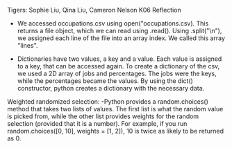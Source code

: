 Tigers: Sophie Liu, Qina Liu, Cameron Nelson
K06 Reflection

- We accessed occupations.csv using open("occupations.csv). This returns a file object, which we can read using .read(). Using .split("\n"), we assigned each line of the file into an array index. We called this array "lines". 

- Dictionaries have two values, a key and a value. Each value is assigned to a key, that can be accessed again. 
To create a dictionary of the csv, we used a 2D array of jobs and percentages. The jobs were the keys, while the percentages became the values. By using the dict() constructor, python creates a dictionary with the necessary data. 

Weighted randomized selection: 
  -Python provides a random.choices() method that takes two lists of values. The first list is what the random value
  is picked from, while the other list provides weights for the random selection (provided that it is a number). 
  For example, if you run random.choices([0, 10], weights = [1, 2]), 10 is twice as likely to be returned as 0. 
  
